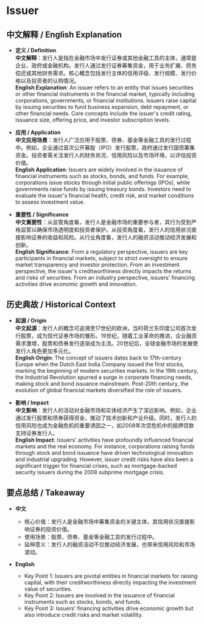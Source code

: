 # Issuer

## 中文解释 / English Explanation

* **定义 / Definition**  
  **中文解释**：发行人是指在金融市场中发行证券或其他金融工具的主体，通常是企业、政府或金融机构。发行人通过发行证券筹集资金，用于业务扩展、债务偿还或其他财务需求。核心概念包括发行主体的信用评级、发行规模、发行价格以及投资者的认购情况。  
  **English Explanation**: An issuer refers to an entity that issues securities or other financial instruments in the financial market, typically including corporations, governments, or financial institutions. Issuers raise capital by issuing securities to fund business expansion, debt repayment, or other financial needs. Core concepts include the issuer's credit rating, issuance size, offering price, and investor subscription levels.

* **应用 / Application**  
  **中文应用场景**：发行人广泛应用于股票、债券、基金等金融工具的发行过程中。例如，企业通过首次公开募股（IPO）发行股票，政府通过发行国债筹集资金。投资者需关注发行人的财务状况、信用风险以及市场环境，以评估投资价值。  
  **English Application**: Issuers are widely involved in the issuance of financial instruments such as stocks, bonds, and funds. For example, corporations issue stocks through initial public offerings (IPOs), while governments raise funds by issuing treasury bonds. Investors need to evaluate the issuer's financial health, credit risk, and market conditions to assess investment value.

* **重要性 / Significance**  
  **中文重要性**：从监管角度看，发行人是金融市场的重要参与者，其行为受到严格监管以确保市场透明度和投资者保护。从投资角度看，发行人的信用状况直接影响证券的收益和风险。从行业角度看，发行人的融资活动推动经济发展和创新。  
  **English Significance**: From a regulatory perspective, issuers are key participants in financial markets, subject to strict oversight to ensure market transparency and investor protection. From an investment perspective, the issuer's creditworthiness directly impacts the returns and risks of securities. From an industry perspective, issuers' financing activities drive economic growth and innovation.

## 历史典故 / Historical Context

* **起源 / Origin**  
  **中文起源**：发行人的概念可追溯至17世纪的欧洲，当时荷兰东印度公司首次发行股票，成为现代证券市场的雏形。19世纪，随着工业革命的推进，企业融资需求激增，股票和债券发行逐渐成为主流。20世纪后，全球金融市场的发展使发行人角色更加多元化。  
  **English Origin**: The concept of issuers dates back to 17th-century Europe when the Dutch East India Company issued the first stocks, marking the beginning of modern securities markets. In the 19th century, the Industrial Revolution spurred a surge in corporate financing needs, making stock and bond issuance mainstream. Post-20th century, the evolution of global financial markets diversified the role of issuers.

* **影响 / Impact**  
  **中文影响**：发行人的活动对金融市场和实体经济产生了深远影响。例如，企业通过发行股票和债券获得资金，推动了技术创新和产业升级。同时，发行人的信用风险也成为金融危机的重要诱因之一，如2008年次贷危机中的抵押贷款支持证券发行人。  
  **English Impact**: Issuers' activities have profoundly influenced financial markets and the real economy. For instance, corporations raising funds through stock and bond issuance have driven technological innovation and industrial upgrading. However, issuer credit risks have also been a significant trigger for financial crises, such as mortgage-backed security issuers during the 2008 subprime mortgage crisis.

## 要点总结 / Takeaway

* **中文**  
  - 核心价值：发行人是金融市场中筹集资金的关键主体，其信用状况直接影响证券的投资价值。  
  - 使用场景：股票、债券、基金等金融工具的发行过程中。  
  - 延伸意义：发行人的融资活动不仅推动经济发展，也带来信用风险和市场波动。

* **English**  
  - Key Point 1: Issuers are pivotal entities in financial markets for raising capital, with their creditworthiness directly impacting the investment value of securities.  
  - Key Point 2: Issuers are involved in the issuance of financial instruments such as stocks, bonds, and funds.  
  - Key Point 3: Issuers' financing activities drive economic growth but also introduce credit risks and market volatility.